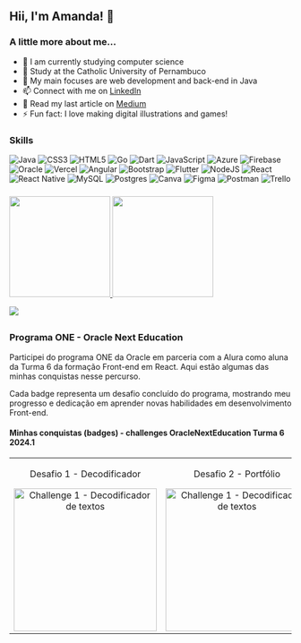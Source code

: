 ## Hii, I'm Amanda! 🌺

### A little more about me...

- 🔭 I am currently studying computer science
- 🌱 Study at the Catholic University of Pernambuco
- 🤔 My main focuses are web development and back-end in Java
- 📫 Connect with me on <a href="https://www.linkedin.com/in/amanda-laís-757ba9209/">LinkedIn</a>
- 🚀 Read my last article on <a href="https://medium.com/@amndalsr">Medium</a>
- ⚡ Fun fact: I love making digital illustrations and games!

### Skills
![Java](https://img.shields.io/badge/java-%23ED8B00.svg?style=for-the-badge&logo=java&logoColor=white) ![CSS3](https://img.shields.io/badge/css3-%231572B6.svg?style=for-the-badge&logo=css3&logoColor=white) ![HTML5](https://img.shields.io/badge/html5-%23E34F26.svg?style=for-the-badge&logo=html5&logoColor=white) ![Go](https://img.shields.io/badge/go-%2300ADD8.svg?style=for-the-badge&logo=go&logoColor=white) ![Dart](https://img.shields.io/badge/dart-%230175C2.svg?style=for-the-badge&logo=dart&logoColor=white) ![JavaScript](https://img.shields.io/badge/javascript-%23323330.svg?style=for-the-badge&logo=javascript&logoColor=%23F7DF1E) ![Azure](https://img.shields.io/badge/azure-%230072C6.svg?style=for-the-badge&logo=azure-devops&logoColor=white) ![Firebase](https://img.shields.io/badge/firebase-%23039BE5.svg?style=for-the-badge&logo=firebase) ![Oracle](https://img.shields.io/badge/Oracle-F80000?style=for-the-badge&logo=oracle&logoColor=white) ![Vercel](https://img.shields.io/badge/vercel-%23000000.svg?style=for-the-badge&logo=vercel&logoColor=white) ![Angular](https://img.shields.io/badge/angular-%23DD0031.svg?style=for-the-badge&logo=angular&logoColor=white) ![Bootstrap](https://img.shields.io/badge/bootstrap-%23563D7C.svg?style=for-the-badge&logo=bootstrap&logoColor=white) ![Flutter](https://img.shields.io/badge/Flutter-%2302569B.svg?style=for-the-badge&logo=Flutter&logoColor=white) ![NodeJS](https://img.shields.io/badge/node.js-6DA55F?style=for-the-badge&logo=node.js&logoColor=white) ![React](https://img.shields.io/badge/react-%2320232a.svg?style=for-the-badge&logo=react&logoColor=%2361DAFB) ![React Native](https://img.shields.io/badge/react_native-%2320232a.svg?style=for-the-badge&logo=react&logoColor=%2361DAFB) ![MySQL](https://img.shields.io/badge/mysql-%2300f.svg?style=for-the-badge&logo=mysql&logoColor=white) ![Postgres](https://img.shields.io/badge/postgres-%23316192.svg?style=for-the-badge&logo=postgresql&logoColor=white) ![Canva](https://img.shields.io/badge/Canva-%2300C4CC.svg?style=for-the-badge&logo=Canva&logoColor=white) 	![Figma](https://img.shields.io/badge/figma-%23F24E1E.svg?style=for-the-badge&logo=figma&logoColor=white) ![Postman](https://img.shields.io/badge/Postman-FF6C37?style=for-the-badge&logo=postman&logoColor=white) ![Trello](https://img.shields.io/badge/Trello-%23026AA7.svg?style=for-the-badge&logo=Trello&logoColor=white)

###

<div align="initial">
  <a href="https://github.com/amndalsr">
  <img height="180em" src="https://github-readme-stats.vercel.app/api?username=amndalsr&theme=dracula&hide_border=true&include_all_commits=true&count_private=false"/>
  <img height="180em" src="https://github-readme-stats.vercel.app/api/top-langs/?username=amndalsr&theme=dracula&hide_border=true&include_all_commits=true&count_private=false&layout=compact"/>
</div>

[![](https://visitcount.itsvg.in/api?id=amndalsr&icon=5&color=10)](https://visitcount.itsvg.in)

##

### Programa ONE - Oracle Next Education
<p>Participei do programa ONE da Oracle em parceria com a Alura como aluna da Turma 6 da formação Front-end em React. Aqui estão algumas das minhas conquistas nesse percurso.</p>
<p>Cada badge representa um desafio concluído do programa, mostrando meu progresso e dedicação em aprender novas habilidades em desenvolvimento Front-end.</p>

<h4>Minhas conquistas (badges) - challenges OracleNextEducation Turma 6 2024.1</h4>

<table>
  <tr>
    <td align="center">
      <p>Desafio 1 - Decodificador</p>
       <a href="https://challenge-one-decodificador-de-texto-peach.vercel.app"><img alt="Challenge 1 - Decodificador de textos" width="255" src="https://github.com/user-attachments/assets/25ab2113-2928-4bdf-acce-3c65f1b3835a"></a>
    </td>
    <td align="center">
      <p>Desafio 2 - Portfólio</p>
      <a href="https://amnda-lais-portfolio.vercel.app/#inicio"><img alt="Challenge 1 - Decodificador de textos" width="255" src="https://github.com/user-attachments/assets/f49acc03-6986-46b5-b6cf-8c30fc74f3cf"></a>
    </td>
    <td align="center">
      <p>Desafio 3 - AluraGeek</p>
      <a href="https://loja-geek-six.vercel.app"><img alt="Challenge 1 - Decodificador de textos" width="255" src="https://github.com/user-attachments/assets/c007c57f-33b0-4e48-9839-525c3d97a23e"></a>
    </td>
    <td align="center">
      <p>Desafio 4 - AluraFlix</p>
      <a href="#"><img alt="Challenge 1 - Decodificador de textos" width="255" src="https://github.com/user-attachments/assets/ccc68efc-90b9-421a-8273-2dfebceb9733"></a>
    </td>
  </tr>
</table>
